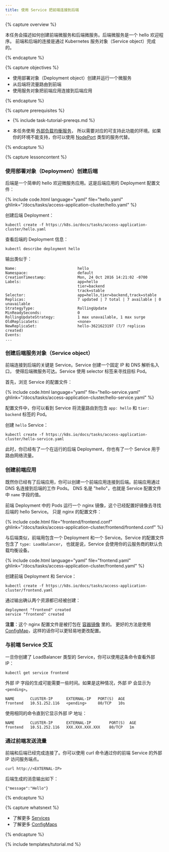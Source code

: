 ```yaml
---
title: 使用 Service 把前端连接到后端
---
```

<!--
---
title: Connect a Front End to a Back End Using a Service
---
-->

{% capture overview %}

<!-- This task shows how to create a frontend and a backend -->
<!-- microservice. The backend microservice is a hello greeter. The -->
<!-- frontend and backend are connected using a Kubernetes Service object. -->
本任务会描述如何创建前端微服务和后端微服务。后端微服务是一个 hello 欢迎程序。
前端和后端的连接是通过 Kubernetes 服务对象（Service object）完成的。

{% endcapture %}


{% capture objectives %}

<!-- * Create and run a microservice using a Deployment object. -->
<!-- * Route traffic to the backend using a frontend. -->
<!-- * Use a Service object to connect the frontend application to the
       backend application. -->
* 使用部署对象（Deployment object）创建并运行一个微服务
* 从后端将流量路由到前端
* 使用服务对象把前端应用连接到后端应用

{% endcapture %}


{% capture prerequisites %}

* {% include task-tutorial-prereqs.md %}

<!--
* This task uses
  [Services with external load balancers](/docs/tasks/access-application-cluster/create-external-load-balancer/), which
  require a supported environment. If your environment does not
  support this, you can use a Service of type
  [NodePort](/docs/user-guide/services/#type-nodeport) instead.
-->
* 本任务使用 [外部负载均衡服务](/docs/tasks/access-application-cluster/create-external-load-balancer/)，
  所以需要对应的可支持此功能的环境。如果你的环境不能支持，你可以使用
  [NodePort](/docs/user-guide/services/#type-nodeport) 类型的服务代替。

{% endcapture %}


{% capture lessoncontent %}

<!-- ### Creating the backend using a Deployment -->
### 使用部署对象（Deployment）创建后端

<!-- The backend is a simple hello greeter microservice. Here is the configuration -->
<!-- file for the backend Deployment: -->
后端是一个简单的 hello 欢迎微服务应用。这是后端应用的 Deployment 配置文件：

{% include code.html language="yaml" file="hello.yaml" ghlink="/docs/tasks/access-application-cluster/hello.yaml" %}

<!-- Create the backend Deployment: -->
创建后端 Deployment：

```
kubectl create -f https://k8s.io/docs/tasks/access-application-cluster/hello.yaml
```

<!-- View information about the backend Deployment: -->
查看后端的 Deployment 信息：

```
kubectl describe deployment hello
```

<!-- The output is similar to this: -->
输出类似于：

```
Name:                           hello
Namespace:                      default
CreationTimestamp:              Mon, 24 Oct 2016 14:21:02 -0700
Labels:                         app=hello
                                tier=backend
                                track=stable
Selector:                       app=hello,tier=backend,track=stable
Replicas:                       7 updated | 7 total | 7 available | 0 unavailable
StrategyType:                   RollingUpdate
MinReadySeconds:                0
RollingUpdateStrategy:          1 max unavailable, 1 max surge
OldReplicaSets:                 <none>
NewReplicaSet:                  hello-3621623197 (7/7 replicas created)
Events:
...
```

<!-- ### Creating the backend Service object -->
### 创建后端服务对象（Service object）

<!-- The key to connecting a frontend to a backend is the backend -->
<!-- Service. A Service creates a persistent IP address and DNS name entry -->
<!-- so that the backend microservice can always be reached. A Service uses -->
<!-- selector labels to find the Pods that it routes traffic to. -->
前端连接到后端的关键是 Service。Service 创建一个固定 IP 和 DNS 解析名入口，
使得后端微服务可达。Service 使用 selector 标签来寻找目标 Pod。

<!-- First, explore the Service configuration file: -->
首先，浏览 Service 的配置文件：

{% include code.html language="yaml" file="hello-service.yaml" ghlink="/docs/tasks/access-application-cluster/hello-service.yaml" %}

<!-- In the configuration file, you can see that the Service routes traffic to Pods -->
<!-- that have the labels `app: hello` and `tier: backend`. -->
配置文件中，你可以看到 Service 将流量路由到包含 `app: hello` 和 `tier: backend` 标签的 Pod。

<!-- Create the `hello` Service: -->
创建 `hello` Service：

```
kubectl create -f https://k8s.io/docs/tasks/access-application-cluster/hello-service.yaml
```

<!-- At this point, you have a backend Deployment running, and you have a -->
<!-- Service that can route traffic to it. -->
此时，你已经有了一个在运行的后端 Deployment，你也有了一个 Service 用于路由网络流量。

<!-- ### Creating the frontend -->
### 创建前端应用

<!-- Now that you have your backend, you can create a frontend that connects to the backend. -->
<!-- The frontend connects to the backend worker Pods by using the DNS name -->
<!-- given to the backend Service. The DNS name is "hello", which is the value -->
<!-- of the `name` field in the preceding Service configuration file. -->
既然你已经有了后端应用，你可以创建一个前端应用连接到后端。前端应用通过 DNS 名连接到后端的工作 Pods。
DNS 名是 "hello"，也就是 Service 配置文件中 `name` 字段的值。

<!-- The Pods in the frontend Deployment run an nginx image that is configured -->
<!-- to find the hello backend Service. Here is the nginx configuration file: -->
前端 Deployment 中的 Pods 运行一个 nginx 镜像，这个已经配置好镜像去寻找后端的 hello Service。
只是 nginx 的配置文件：

{% include code.html file="frontend/frontend.conf" ghlink="/docs/tasks/access-application-cluster/frontend/frontend.conf" %}

<!-- Similar to the backend, the frontend has a Deployment and a Service. The -->
<!-- configuration for the Service has `type: LoadBalancer`, which means that -->
<!-- the Service uses the default load balancer of your cloud provider. -->
与后端类似，前端用包含一个 Deployment 和一个 Service。Service 的配置文件包含了 `type: LoadBalancer`，
也就是说，Service 会使用你的云服务商的默认负载均衡设备。

{% include code.html language="yaml" file="frontend.yaml" ghlink="/docs/tasks/access-application-cluster/frontend.yaml" %}

<!-- Create the frontend Deployment and Service: -->
创建前端 Deployment 和 Service：

```
kubectl create -f https://k8s.io/docs/tasks/access-application-cluster/frontend.yaml
```

<!-- The output verifies that both resources were created: -->
通过输出确认两个资源都已经被创建：

```
deployment "frontend" created
service "frontend" created
```

<!-- **Note**: The nginx configuration is baked into the -->
<!-- [container image](/docs/tasks/access-application-cluster/frontend/Dockerfile). -->
<!-- A better way to do this would be to use a -->
<!-- [ConfigMap](/docs/tasks/configure-pod-container/configmap/), so -->
<!-- that you can change the configuration more easily. -->
**注意**：这个 nginx 配置文件是被打包在 [容器镜像](/docs/tasks/access-application-cluster/frontend/Dockerfile) 里的。
更好的方法是使用 [ConfigMap](/docs/tasks/configure-pod-container/configmap/)，这样的话你可以更轻易地更改配置。

<!-- ### Interact with the frontend Service -->
### 与前端 Service 交互

<!-- Once you’ve created a Service of type LoadBalancer, you can use this -->
<!-- command to find the external IP: -->
一旦你创建了 LoadBalancer 类型的 Service，你可以使用这条命令查看外部 IP：

```
kubectl get service frontend
```

<!-- The external IP field may take some time to populate.  If this is the -->
<!-- case, the external IP is listed as `<pending>`. -->
外部 IP 字段的生成可能需要一些时间。如果是这种情况，外部 IP 会显示为 `<pending>`。

```
NAME       CLUSTER-IP      EXTERNAL-IP   PORT(S)  AGE
frontend   10.51.252.116   <pending>     80/TCP   10s
```

<!-- Repeat the same command again until it shows an external IP address: -->
使用相同的命令直到它显示外部 IP 地址：

```
NAME       CLUSTER-IP      EXTERNAL-IP        PORT(S)  AGE
frontend   10.51.252.116   XXX.XXX.XXX.XXX    80/TCP   1m
```

<!-- ### Send traffic through the frontend -->
### 通过前端发送流量

<!-- The frontend and backends are now connected. You can hit the endpoint -->
<!-- by using the curl command on the external IP of your frontend Service. -->
前端和后端已经完成连接了。你可以使用 curl 命令通过你的前端 Service 的外部 IP 访问服务端点。

```
curl http://<EXTERNAL-IP>
```

<!-- The output shows the message generated by the backend: -->
后端生成的消息输出如下：

```
{"message":"Hello"}
```

{% endcapture %}


{% capture whatsnext %}

<!-- * Learn more about [Services](/docs/concepts/services-networking/service/) -->
<!-- * Learn more about [ConfigMaps](/docs/tasks/configure-pod-container/configmap/) -->
* 了解更多 [Services](/docs/concepts/services-networking/service/)
* 了解更多 [ConfigMaps](/docs/tasks/configure-pod-container/configmap/)

{% endcapture %}

{% include templates/tutorial.md %}
